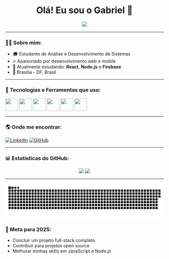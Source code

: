 <h1 align="center">Olá! Eu sou o Gabriel 👋</h1>

<p align="center">
  <img src="https://media.giphy.com/media/qgQUggAC3Pfv687qPC/giphy.gif" width="300">
</p>

---

### 👨‍💻 Sobre mim:

- 🎓 Estudante de Análise e Desenvolvimento de Sistemas
- 🔥 Apaixonado por desenvolvimento web e mobile
- 🚀 Atualmente estudando: **React**, **Node.js** e **Firebase**
- 📍 Brasília - DF, Brasil

---

### 🚀 Tecnologias e Ferramentas que uso:

<p align="left">
  <img src="https://cdn.jsdelivr.net/gh/devicons/devicon/icons/html5/html5-original.svg" width="40" height="40"/>
  <img src="https://cdn.jsdelivr.net/gh/devicons/devicon/icons/css3/css3-original.svg" width="40" height="40"/>
  <img src="https://cdn.jsdelivr.net/gh/devicons/devicon/icons/javascript/javascript-original.svg" width="40" height="40"/>
  <img src="https://cdn.jsdelivr.net/gh/devicons/devicon/icons/react/react-original.svg" width="40" height="40"/>
  <img src="https://cdn.jsdelivr.net/gh/devicons/devicon/icons/nodejs/nodejs-original.svg" width="40" height="40"/>
  <img src="https://cdn.jsdelivr.net/gh/devicons/devicon/icons/firebase/firebase-plain.svg" width="40" height="40"/>
</p>

---

### 🌎 Onde me encontrar:

[![LinkedIn](https://img.shields.io/badge/-LinkedIn-%230077B5?style=for-the-badge&logo=linkedin&logoColor=white)](https://www.linkedin.com/in/seu-linkedin/)
[![GitHub](https://img.shields.io/badge/-GitHub-000?style=for-the-badge&logo=github&logoColor=white)](https://github.com/Gabez19)

---

### 📊 Estatísticas do GitHub:

<div align="center">
  <img height="150em" src="https://github-readme-stats.vercel.app/api?username=Gabez19&show_icons=true&theme=dracula&include_all_commits=true&count_private=true"/>
  <img height="150em" src="https://github-readme-stats.vercel.app/api/top-langs/?username=Gabez19&layout=compact&langs_count=7&theme=dracula"/>
</div>

---

![snake gif](https://raw.githubusercontent.com/Gabez19/Gabez19/main/output/github-contribution-grid-snake.svg)


### 🎯 Meta para 2025:

- Concluir um projeto full-stack completo
- Contribuir para projetos open source
- Melhorar minhas skills em JavaScript e Node.js
